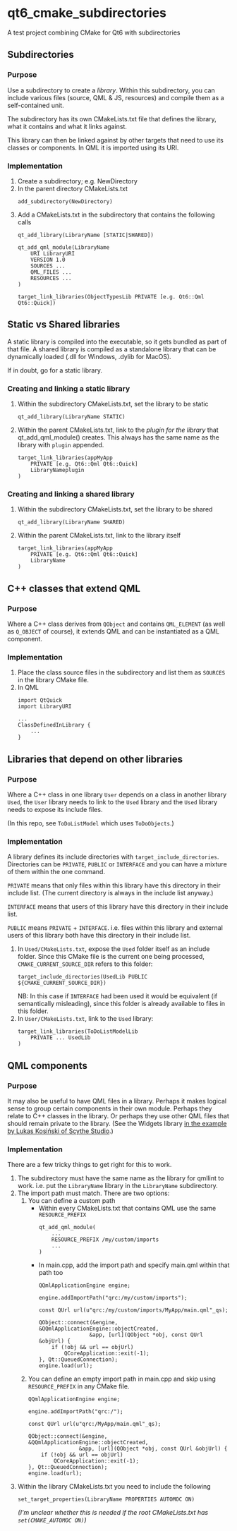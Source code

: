 # qt6_cmake_subdirectories

A test project combining CMake for Qt6 with subdirectories

## Subdirectories

### Purpose
Use a subdirectory to create a _library_. Within this subdirectory, you can include various files (source, QML & JS, resources) and compile them as a self-contained unit.

The subdirectory has its own CMakeLists.txt file that defines the library, what it contains and what it links against.

This library can then be linked against by other targets that need to use its classes or components. In QML it is imported using its URI.

### Implementation
1. Create a subdirectory; e.g. NewDirectory
1. In the parent directory CMakeLists.txt
	```
	add_subdirectory(NewDirectory)
	```
1. Add a CMakeLists.txt in the subdirectory that contains the following calls
	```
	qt_add_library(LibraryName [STATIC|SHARED])

	qt_add_qml_module(LibraryName
		URI LibraryURI
		VERSION 1.0
		SOURCES ...
		QML_FILES ...
		RESOURCES ...
	)

	target_link_libraries(ObjectTypesLib PRIVATE [e.g. Qt6::Qml Qt6::Quick])
	```

## Static vs Shared libraries

A static library is compiled into the executable, so it gets bundled as part of that file. A shared library is compiled as a standalone library that can be dynamically loaded (.dll for Windows, .dylib for MacOS).

If in doubt, go for a static library.

### Creating and linking a static library

1. Within the subdirectory CMakeLists.txt, set the library to be static
	```
	qt_add_library(LibraryName STATIC)
	```
1. Within the parent CMakeLists.txt, link to the _plugin for the library_ that qt_add_qml_module() creates. This always has the same name as the library with `plugin` appended.
	```
	target_link_libraries(appMyApp
		PRIVATE [e.g. Qt6::Qml Qt6::Quick]
		LibraryNameplugin
	)
	```

### Creating and linking a shared library

1. Within the subdirectory CMakeLists.txt, set the library to be shared
	```
	qt_add_library(LibraryName SHARED)
	```
1. Within the parent CMakeLists.txt, link to the library itself
	```
	target_link_libraries(appMyApp
		PRIVATE [e.g. Qt6::Qml Qt6::Quick]
		LibraryName
	)
	```

## C++ classes that extend QML

### Purpose

Where a C++ class derives from `QObject` and contains `QML_ELEMENT` (as well as `Q_OBJECT` of course), it extends QML and can be instantiated as a QML component.

### Implementation

1. Place the class source files in the subdirectory and list them as `SOURCES` in the library CMake file.
1. In QML
	```
	import QtQuick
	import LibraryURI

	...
	ClassDefinedInLibrary {
		...
	}
	```

## Libraries that depend on other libraries

### Purpose

Where a C++ class in one library `User` depends on a class in another library `Used`, the `User` library needs to link to the `Used` library and the `Used` library needs to expose its include files.

(In this repo, see `ToDoListModel` which uses `ToDoObjects`.)

### Implementation

A library defines its include directories with `target_include_directories`. Directories can be `PRIVATE`, `PUBLIC` or `INTERFACE` and you can have a mixture of them within the one command.

`PRIVATE` means that only files within this library have this directory in their include list. (The current directory is always in the include list anyway.)

`INTERFACE` means that users of this library have this directory in their include list.

`PUBLIC` means `PRIVATE` + `INTERFACE`. i.e. files within this library and external users of this library both have this directory in their include list.

1. In `Used/CMakeLists.txt`, expose the `Used` folder itself as an include folder. Since this CMake file is the current one being processed, `CMAKE_CURRENT_SOURCE_DIR` refers to this folder:
	```
	target_include_directories(UsedLib PUBLIC ${CMAKE_CURRENT_SOURCE_DIR})
	```
	NB: In this case if `INTERFACE` had been used it would be equivalent (if semantically misleading), since this folder is already available to files in this folder.
1. In `User/CMakeLists.txt`, link to the `Used` library:
	```
	target_link_libraries(ToDoListModelLib
	    PRIVATE ... UsedLib
	)
	```

## QML components

### Purpose

It may also be useful to have QML files in a library. Perhaps it makes logical sense to group certain components in their own module. Perhaps they relate to C++ classes in the library. Or perhaps they use other QML files that should remain private to the library. (See the Widgets library [in the example by Lukas Kosiński of Scythe Studio](https://github.com/scytheStudio/qt_add_qml_module_example).)

### Implementation

There are a few tricky things to get right for this to work.
1. The subdirectory must have the same name as the library for qmllint to work. i.e. put the `LibraryName` library in the `LibraryName` subdirectory.
1. The import path must match. There are two options:
	1. You can define a custom path
		- Within every CMakeLists.txt that contains QML use the same `RESOURCE_PREFIX`
			```
			qt_add_qml_module(
				...
				RESOURCE_PREFIX /my/custom/imports
				...
			)
			```
		- In main.cpp, add the import path and specify main.qml within that path too
			```
			QQmlApplicationEngine engine;

			engine.addImportPath("qrc:/my/custom/imports");

			const QUrl url(u"qrc:/my/custom/imports/MyApp/main.qml"_qs);

			QObject::connect(&engine, &QQmlApplicationEngine::objectCreated,
							&app, [url](QObject *obj, const QUrl &objUrl) {
				if (!obj && url == objUrl)
					QCoreApplication::exit(-1);
			}, Qt::QueuedConnection);
			engine.load(url);

			```
	2. You can define an empty import path in main.cpp and skip using `RESOURCE_PREFIX` in any CMake file.
		```
		QQmlApplicationEngine engine;

		engine.addImportPath("qrc:/");

		const QUrl url(u"qrc:/MyApp/main.qml"_qs);

		QObject::connect(&engine, &QQmlApplicationEngine::objectCreated,
						&app, [url](QObject *obj, const QUrl &objUrl) {
			if (!obj && url == objUrl)
				QCoreApplication::exit(-1);
		}, Qt::QueuedConnection);
		engine.load(url);

		```
1. Within the library CMakeLists.txt you need to include the following
	```
	set_target_properties(LibraryName PROPERTIES AUTOMOC ON)
	```
    _(I'm unclear whether this is needed if the root CMakeLists.txt has `set(CMAKE_AUTOMOC ON)`)_
